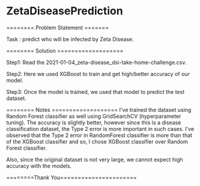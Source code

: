 # ZetaDiseasePrediction
======== Problem Statement =======

Task : predict who will be infected by Zeta Disease.

======== Solution ===================

Step1: Read the 2021-01-04_zeta-disease_dsi-take-home-challenge.csv.

Step2: Here we used XGBoost to train and get high/better accuracy of our model.

Step3: Once the model is trained, we used that model to predict the test dataset.

======== Notes ===================
I've trained the dataset using Random Forest classifier as well using GridSearchCV (hyperparameter tuning).
The accuracy is slightly better, however since this is a disease classification dataset, the Type 2 error is more important in 
such cases. 
I've observed that the Type 2 error in RandomForest classifier is more than that of the XGBoost classifier 
and so, I chose XGBoost classifier over Random Forest classifier. 

Also, since the original dataset is not very large, we cannot expect high accuracy with the models.

========Thank You======================
